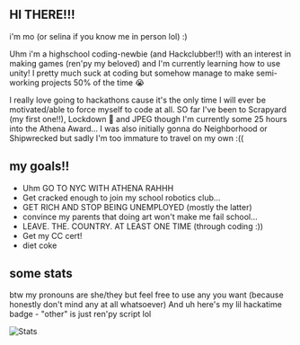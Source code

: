 ## HI THERE!!!

i'm mo (or selina if you know me in person lol) :)

Uhm i'm a highschool coding-newbie (and Hackclubber!!) with an interest in making games (ren'py my beloved) and I'm currently learning how to use unity!
I pretty much suck at coding but somehow manage to make semi-working projects 50% of the time 😭

I really love going to hackathons cause it's the only time I will ever be motivated/able to force myself to code at all. SO far I've been to Scrapyard (my first one!!), Lockdown 🥇 and JPEG though I'm currently some 25 hours into the Athena Award...
I was also initially gonna do Neighborhood or Shipwrecked but sadly I'm too immature to travel on my own :((  

## my goals!!
- Uhm GO TO NYC WITH ATHENA RAHHH
- Get cracked enough to join my school robotics club...
- GET RICH AND STOP BEING UNEMPLOYED (mostly the latter)
- convince my parents that doing art won't make me fail school...
- LEAVE. THE. COUNTRY. AT LEAST ONE TIME (through coding :))
- Get my CC cert!
- diet coke

## some stats

btw my pronouns are she/they but feel free to use any you want (because honestly don't mind any at all whatsoever)
And uh here's my lil hackatime badge - "other" is just ren'py script lol

![Stats](https://github-readme-stats.hackclub.dev/api/wakatime?username=196&api_domain=hackatime.hackclub.com&theme=darcula&custom_title=Hackatime+Stats&layout=compact&cache_seconds=0&langs_count=8)
<!--
**Ayamamoru/Ayamamoru** is a ✨ _special_ ✨ repository because its `README.md` (this file) appears on your GitHub profile.

Here are some ideas to get you started:

- 🔭 I’m currently working on ...
- 🌱 I’m currently learning ...
- 👯 I’m looking to collaborate on ...
- 🤔 I’m looking for help with ...
- 💬 Ask me about ...
- 📫 How to reach me: ...
- 😄 Pronouns: ...
- ⚡ Fun fact: ...
-->
